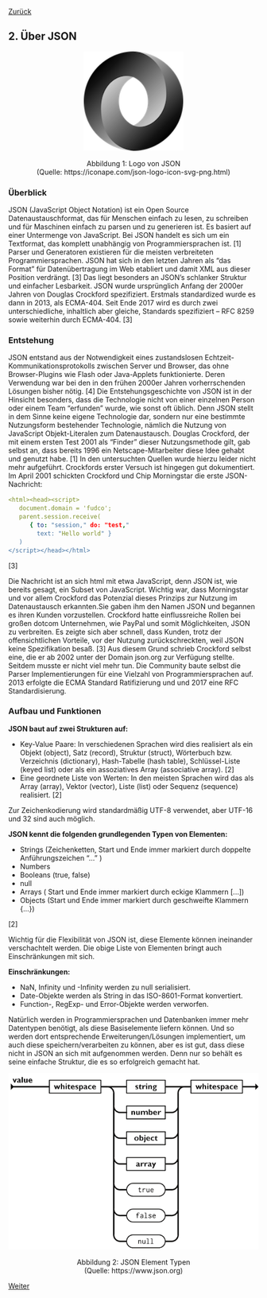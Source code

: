 [Zurück](01_Motivation.md)

## 2. Über JSON

<p align="center">
<img width="200" src="img/JSON_160px.png">
</p>


<p align="center">
Abbildung 1: Logo von JSON<br>
(Quelle: https://iconape.com/json-logo-icon-svg-png.html)
</p>



### Überblick

JSON (JavaScript Object Notation) ist ein Open Source Datenaustauschformat, das für Menschen einfach zu lesen, zu schreiben und für Maschinen einfach zu parsen und zu generieren ist. Es basiert auf einer Untermenge von JavaScript. Bei JSON handelt es sich um ein Textformat, das komplett unabhängig von Programmiersprachen ist. [1] Parser und Generatoren existieren für die meisten verbreiteten Programmiersprachen. JSON hat sich in den letzten Jahren als “das Format” für Datenübertragung im Web etabliert und damit XML aus dieser Position verdrängt. [3] Das liegt besonders an JSON’s schlanker Struktur und einfacher Lesbarkeit. JSON wurde ursprünglich Anfang der 2000er Jahren von Douglas Crockford spezifiziert. Erstmals standardized wurde es dann in 2013, als ECMA-404. Seit Ende 2017 wird es durch zwei unterschiedliche, inhaltlich aber gleiche, Standards spezifiziert – RFC 8259 sowie weiterhin durch ECMA-404. [3] 



### Entstehung

JSON entstand aus der Notwendigkeit eines zustandslosen Echtzeit-Kommunikationsprotokolls zwischen Server und Browser, das ohne Browser-Plugins wie Flash oder Java-Applets funktionierte. Deren Verwendung war bei den in den frühen 2000er Jahren vorherrschenden Lösungen bisher nötig. [4] Die Entstehungsgeschichte von JSON ist in der Hinsicht besonders, dass die Technologie nicht von einer einzelnen Person oder einem Team “erfunden” wurde, wie sonst oft üblich. Denn JSON stellt in dem Sinne keine eigene Technologie dar, sondern nur eine bestimmte Nutzungsform bestehender Technologie, nämlich die Nutzung von JavaScript Objekt-Literalen zum Datenaustausch. Douglas Crockford, der mit einem ersten Test 2001 als “Finder” dieser Nutzungsmethode gilt, gab selbst an, dass bereits 1996 ein Netscape-Mitarbeiter diese Idee gehabt und genutzt habe. [1] In den untersuchten Quellen wurde hierzu leider nicht mehr aufgeführt. Crockfords erster Versuch ist hingegen gut dokumentiert. Im April 2001 schickten Crockford und Chip Morningstar die erste JSON-Nachricht:

```yaml
<html><head><script> 
   document.domain = 'fudco';  
   parent.session.receive(    
      { to: "session," do: "test,"     
        text: "Hello world" }  
   )
</script></head></html>
```
[3]

Die Nachricht ist an sich html mit etwa JavaScript, denn JSON ist, wie bereits gesagt, ein Subset von JavaScript. Wichtig war, dass Morningstar und vor allem Crockford das Potenzial dieses Prinzips zur Nutzung im Datenaustausch erkannten.Sie gaben ihm den Namen JSON und begannen es ihren Kunden vorzustellen. Crockford hatte einflussreiche Rollen bei großen dotcom Unternehmen, wie PayPal und somit Möglichkeiten, JSON zu verbreiten. Es zeigte sich aber schnell, dass Kunden, trotz der offensichtlichen Vorteile, vor der Nutzung zurückschreckten, weil JSON keine Spezifikation besaß. [3] Aus diesem Grund schrieb Crockford selbst eine, die er ab 2002 unter der Domain json.org zur Verfügung stellte. Seitdem musste er nicht viel mehr tun. Die Community baute selbst die Parser Implementierungen für eine Vielzahl von Programmiersprachen auf. 2013 erfolgte die ECMA Standard Ratifizierung und und 2017 eine RFC Standardisierung.



### Aufbau und Funktionen

**JSON baut auf zwei Strukturen auf:**

- Key-Value Paare: In verschiedenen Sprachen wird dies realisiert als ein Objekt (object), Satz (record), Struktur (struct), Wörterbuch bzw. Verzeichnis (dictionary), Hash-Tabelle (hash table), Schlüssel-Liste (keyed list) oder als ein assoziatives Array (associative array). [2]
- Eine geordnete Liste von Werten: In den meisten Sprachen wird das als Array (array), Vektor (vector), Liste (list) oder Sequenz (sequence) realisiert. [2]

Zur Zeichenkodierung wird standardmäßig UTF-8 verwendet, aber UTF-16 und 32 sind auch möglich.

**JSON kennt die folgenden grundlegenden Typen von Elementen:**

- Strings (Zeichenketten, Start und Ende immer markiert durch doppelte Anführungszeichen “...” ) 
- Numbers 
- Booleans (true, false)
- null
- Arrays ( Start und Ende immer markiert durch eckige Klammern [...])
- Objects (Start und Ende immer markiert durch geschweifte Klammern {...})

[2]

Wichtig für die Flexibilität von JSON ist, diese Elemente können ineinander verschachtelt werden. Die obige Liste von Elementen bringt auch Einschränkungen mit sich. 

**Einschränkungen:**

- NaN, Infinity und -Infinity werden zu null serialisiert.
- Date-Objekte werden als String in das ISO-8601-Format konvertiert.
- Function-, RegExp- und Error-Objekte werden verworfen.

Natürlich werden in Programmiersprachen und Datenbanken immer mehr Datentypen benötigt, als diese Basiselemente liefern können. Und so werden dort entsprechende Erweiterungen/Lösungen implementiert, um auch diese speichern/verarbeiten zu können, aber es ist gut, dass diese nicht in JSON an sich mit aufgenommen werden. Denn nur so behält es seine einfache Struktur, die es so erfolgreich gemacht hat.

<p align="center">
<img width="600" src="img/JSON-Elemente.png">
</p>


<p align="center">
Abbildung 2: JSON Element Typen<br>
(Quelle: https://www.json.org)
</p>




[Weiter](03_Ueber_PostgreSQL.md)

